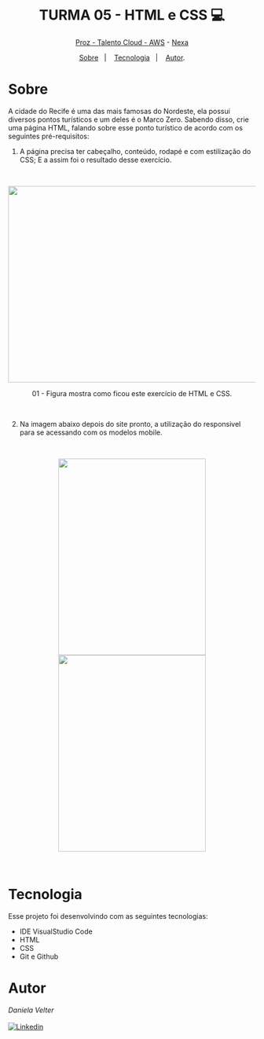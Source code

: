 <h1 align="center"> TURMA 05 -  HTML e CSS 💻 </h1>

<p align="center"> <a href="https://prozeducacao.com.br/" target="_blank">Proz - Talento Cloud - </a><a href="https://aws.amazon.com/pt/" target="_blank">AWS</a> - <a href="https://www.nexaresources.com/" target="_blank">Nexa</a> </p>

<p align="center">
<a href="#sobre">Sobre</a>&nbsp;&nbsp;&nbsp|&nbsp;&nbsp;&nbsp;
<a href="#tecnologia">Tecnologia</a>&nbsp;&nbsp;&nbsp|&nbsp;&nbsp;&nbsp;
<a href="#autor">Autor</a>.</p>

# Sobre

A cidade do Recife é uma das mais famosas do Nordeste, ela possui diversos pontos turísticos e um deles é o Marco Zero. Sabendo disso, crie uma página HTML, falando sobre esse ponto turístico de acordo com os seguintes pré-requisitos:

1.  A página precisa ter cabeçalho, conteúdo, rodapé e com estilização do CSS; E a assim foi o resultado desse exercício.

<br>

<p align="center">
<img src="img/Cabeçalho-site.png" height="400" width="800">
  <br>
      
 </p>
 <p align="center">
    01 - Figura mostra como ficou este exercício de HTML e CSS.
 </p>
<br>
 </p>
 
2. Na imagem abaixo depois do site pronto, a utilização do responsivel para se acessando com os modelos mobile.

<br>

 <p align="center">
<img src="https://github.com/Daniela2319/proz-talento-cloud-aws-nexa/assets/106537496/2c4759be-4a34-4c9d-a31c-c2ae577ab093" height="400" width="300">
  <br>
<img src="https://github.com/Daniela2319/proz-talento-cloud-aws-nexa/assets/106537496/a61307f0-4297-4fab-b66b-6c997ba44534" height="400" width="300">
  <br>
 <p>
   
 </p>
<br>

# Tecnologia

Esse projeto foi desenvolvindo com as seguintes tecnologias:

- IDE VisualStudio Code
- HTML
- CSS
- Git e Github

# Autor

_Daniela Velter_
<br>
<br>
[![Linkedin](https://img.shields.io/badge/DANIELA-0077B5?style=for-the-badge&logo=linkedin&logoColor=white)](https://www.linkedin.com/in/daniela-velter-231485f/)
